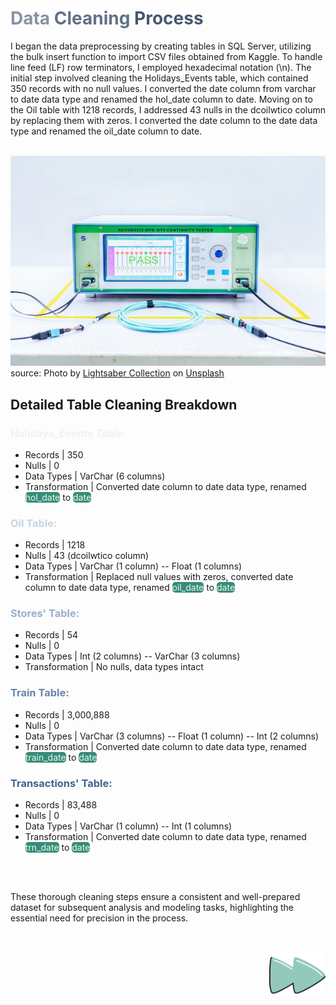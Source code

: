 # <span style="color: #8893A2;">Data</span> <span style="color: #627186;">Cleaning</span> <span style="color: #455870;">Process</span>

I began the data preprocessing by creating tables in SQL Server, utilizing the bulk insert function to import CSV files obtained from Kaggle. To handle line feed (LF) row terminators, I employed hexadecimal notation (\n). The initial step involved cleaning the Holidays_Events table, which contained 350 records with no null values. I converted the date column from varchar to date data type and renamed the hol_date column to date. Moving on to the Oil table with 1218 records, I addressed 43 nulls in the dcoilwtico column by replacing them with zeros. I converted the date column to the date data type and renamed the oil_date column to date.
<br>
<br>

<img src="../src/../../src/images/lightsaber-collection-HrqAOiTFVH4-unsplash.jpg" width=981px /><br> source: Photo by <a href="https://unsplash.com/@lightsabercollection?utm_content=creditCopyText&utm_medium=referral&utm_source=unsplash">Lightsaber Collection</a> on <a href="https://unsplash.com/photos/a-green-and-white-machine-sitting-on-top-of-a-table-HrqAOiTFVH4?utm_content=creditCopyText&utm_medium=referral&utm_source=unsplash">Unsplash</a>
  

## Detailed Table Cleaning Breakdown

### <span style="color: #EDF2F9">Holidays_Events Table:</span>
<ul>
    <li>Records | 350</li>
    <li>Nulls | 0</li>
    <li>Data Types | VarChar (6 columns)</li>
    <li>Transformation | Converted date column to date data type, renamed <mark style="color: #E8F8F4; background-color: #388C77; border-radius: 5px;">hol_date</mark> to <mark style="color: #E8F8F4; background-color: #388C77; border-radius: 5px;">date</mark></li>
</ul>

### <span style="color: #C7D5E6">Oil Table:</span>
<ul>
    <li>Records | 1218</li>
    <li>Nulls | 43 (dcoilwtico column)</li>
    <li>Data Types | VarChar (1 column) -- Float (1 columns)</li>
    <li>Transformation | Replaced null values with zeros, converted date column to date data type, renamed <mark style="color: #E8F8F4; background-color: #388C77; border-radius: 5px;">oil_date</mark> to <mark style="color: #E8F8F4; background-color: #388C77; border-radius: 5px;">date</mark></li>
</ul>

### <span style="color: #98AFCB">Stores' Table:</span>
<ul>
    <li>Records | 54</li>
    <li>Nulls | 0</li>
    <li>Data Types | Int (2 columns) -- VarChar (3 columns)</li>
    <li>Transformation | No nulls, data types intact</li>
</ul>

### <span style="color: #6984A8">Train Table:</span>
<ul>
    <li>Records | 3,000,888</li>
    <li>Nulls | 0</li>
    <li>Data Types | VarChar (3 columns) -- Float (1 column) -- Int (2 columns)</li>
    <li>Transformation | Converted date column to date data type, renamed <mark style="color: #E8F8F4; background-color: #388C77; border-radius: 5px;">train_date</mark> to <mark style="color: #E8F8F4; background-color: #388C77; border-radius: 5px;">date</mark></li>
</ul>

### <span style="color: #43638D">Transactions' Table:</span>
<ul>
    <li>Records | 83,488</li>
    <li>Nulls | 0</li>
    <li>Data Types | VarChar (1 column) -- Int (1 columns)</li>
    <li>Transformation | Converted date column to date data type, renamed <mark style="color: #E8F8F4; background-color: #388C77; border-radius: 5px;">trn_date</mark> to <mark style="color: #E8F8F4; background-color: #388C77; border-radius: 5px;">date</mark></li>
</ul>
<br>
<br>

These thorough cleaning steps ensure a consistent and well-prepared dataset for subsequent analysis and modeling tasks, highlighting the essential need for precision in the process.
<br>
<br>
<br>

<p align="right">
    <a href="../2-Relating/">
        <img src="../../src/images/rightarrowGif.gif" width="90"/>
    </a>
</p>